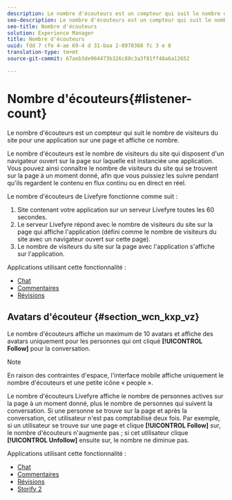 ```yaml
---
description: Le nombre d'écouteurs est un compteur qui suit le nombre de visiteurs du site pour une application sur une page et affiche ce nombre.
seo-description: Le nombre d'écouteurs est un compteur qui suit le nombre de visiteurs du site pour une application sur une page et affiche ce nombre.
seo-title: Nombre d'écouteurs
solution: Experience Manager
title: Nombre d'écouteurs
uuid: fdd 7 cfe 4-ae 69-4 d 31-baa 2-8978368 fc 3 e 8
translation-type: tm+mt
source-git-commit: 67aeb3de964473b326c88c3a3f81ff48a6a12652

---
```



# Nombre d&#39;écouteurs{#listener-count}

Le nombre d&#39;écouteurs est un compteur qui suit le nombre de visiteurs du site pour une application sur une page et affiche ce nombre.

Le nombre d&#39;écouteurs est le nombre de visiteurs du site qui disposent d&#39;un navigateur ouvert sur la page sur laquelle est instanciée une application. Vous pouvez ainsi connaître le nombre de visiteurs du site qui se trouvent sur la page à un moment donné, afin que vous puissiez les suivre pendant qu&#39;ils regardent le contenu en flux continu ou en direct en réel.

Le nombre d&#39;écouteurs de Livefyre fonctionne comme suit :

1. Site contenant votre application sur un serveur Livefyre toutes les 60 secondes.
1. Le serveur Livefyre répond avec le nombre de visiteurs du site sur la page qui affiche l&#39;application (défini comme le nombre de visiteurs du site avec un navigateur ouvert sur cette page).
1. Le nombre de visiteurs du site sur la page avec l&#39;application s&#39;affiche sur l&#39;application.

Applications utilisant cette fonctionnalité :

* [Chat](../c-about-apps/c-chat-app/c-chat-app.md#c_chat_app)
* [Commentaires](/help/using/c-about-apps/c-comments/c-comments.md)
* [Révisions](../c-about-apps/c-reviews-app/c-reviews-app.md#c_reviews_app)

## Avatars d&#39;écouteur {#section_wcn_kxp_vz}

Le nombre d&#39;écouteurs affiche un maximum de 10 avatars et affiche des avatars uniquement pour les personnes qui ont cliqué **[!UICONTROL Follow]** pour la conversation.

>[!NOTE]
>
>En raison des contraintes d&#39;espace, l&#39;interface mobile affiche uniquement le nombre d&#39;écouteurs et une petite icône « people ».

Le nombre d&#39;écouteurs Livefyre affiche le nombre de personnes actives sur la page à un moment donné, plus le nombre de personnes qui suivent la conversation. Si une personne se trouve sur la page et après la conversation, cet utilisateur n&#39;est pas comptabilisé deux fois. Par exemple, si un utilisateur se trouve sur une page et clique **[!UICONTROL Follow]** sur, le nombre d&#39;écouteurs n&#39;augmente pas ; si cet utilisateur clique **[!UICONTROL Unfollow]** ensuite sur, le nombre ne diminue pas.

Applications utilisant cette fonctionnalité :

* [Chat](../c-about-apps/c-chat-app/c-chat-app.md#c_chat_app)
* [Commentaires](/help/using/c-about-apps/c-comments/c-comments.md)
* [Révisions](../c-about-apps/c-reviews-app/c-reviews-app.md#c_reviews_app)
* [Storify 2](../c-about-apps/c-storify2/c-storify2.md#c_storify2)


